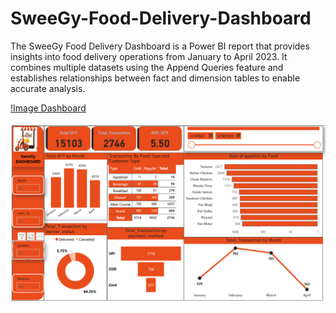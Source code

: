 # SweeGy-Food-Delivery-Dashboard
The SweeGy Food Delivery Dashboard is a Power BI report that provides insights into food delivery operations from January to April 2023. It combines multiple datasets using the Append Queries feature and establishes relationships between fact and dimension tables to enable accurate analysis.

[!Image Dashboard](https://github.com/Nishith2025/SweeGy-Food-Delivery-Dashboard/blob/87c77778042233a1a5087f328aac508a72bd7b08/Dashboard%20Screen%20shot.png)
<br><br>
<img src="https://github.com/Nishith2025/SweeGy-Food-Delivery-Dashboard/blob/87c77778042233a1a5087f328aac508a72bd7b08/Dashboard%20Screen%20shot.png" alt="Image Description" width="800">
